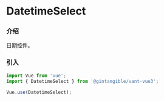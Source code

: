 # DatetimeSelect

### 介绍

日期控件。

### 引入

```js
import Vue from 'vue';
import { DatetimeSelect } from '@gintangible/vant-vue3';

Vue.use(DatetimeSelect);
```